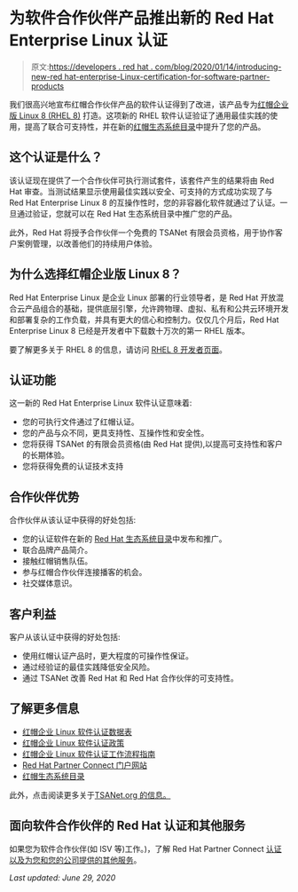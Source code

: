 # 为软件合作伙伴产品推出新的 Red Hat Enterprise Linux 认证

> 原文:[https://developers . red hat . com/blog/2020/01/14/introducing-new-red hat-enterprise-Linux-certification-for-software-partner-products](https://developers.redhat.com/blog/2020/01/14/introducing-new-red-hat-enterprise-linux-certification-for-software-partner-products)

我们很高兴地宣布红帽合作伙伴产品的软件认证得到了改进，该产品专为[红帽企业版 Linux 8 (RHEL 8)](https://developers.redhat.com/rhel8/) 打造。这项新的 RHEL 软件认证验证了通用最佳实践的使用，提高了联合可支持性，并在新的[红帽生态系统目录](https://catalog.redhat.com)中提升了您的产品。

## 这个认证是什么？

该认证现在提供了一个合作伙伴可执行测试套件，该套件产生的结果将由 Red Hat 审查。当测试结果显示使用最佳实践以安全、可支持的方式成功实现了与 Red Hat Enterprise Linux 8 的互操作性时，您的非容器化软件就通过了认证。一旦通过验证，您就可以在 Red Hat 生态系统目录中推广您的产品。

此外，Red Hat 将授予合作伙伴一个免费的 TSANet 有限会员资格，用于协作客户案例管理，以改善他们的持续用户体验。

## 为什么选择红帽企业版 Linux 8？

Red Hat Enterprise Linux 是企业 Linux 部署的行业领导者，是 Red Hat 开放混合云产品组合的基础，提供底层引擎，允许跨物理、虚拟、私有和公共云环境开发和部署复杂的工作负载，并具有更大的信心和控制力。仅仅几个月后，Red Hat Enterprise Linux 8 已经是开发者中下载数十万次的第一 RHEL 版本。

要了解更多关于 RHEL 8 的信息，请访问 [RHEL 8 开发者页面](https://developers.redhat.com/rhel8/)。

## **认证功能**

这一新的 Red Hat Enterprise Linux 软件认证意味着:

*   您的可执行文件通过了红帽认证。
*   您的产品与众不同，更具支持性、互操作性和安全性。
*   您将获得 TSANet 的有限会员资格(由 Red Hat 提供),以提高可支持性和客户的长期体验。
*   您将获得免费的认证技术支持

## 合作伙伴优势

合作伙伴从该认证中获得的好处包括:

*   您的认证软件在新的 [Red Hat 生态系统目录](http://catalog.redhat.com)中发布和推广。
*   联合品牌产品简介。
*   接触红帽销售队伍。
*   参与红帽合作伙伴连接播客的机会。
*   社交媒体意识。

## 客户利益

客户从该认证中获得的好处包括:

*   使用红帽认证产品时，更大程度的可操作性保证。
*   通过经验证的最佳实践降低安全风险。
*   通过 TSANet 改善 Red Hat 和 Red Hat 合作伙伴的可支持性。

## **了解更多信息**

*   [红帽企业 Linux 软件认证数据表](https://rhc4tp-cms-prod-vpc-76857813.s3.amazonaws.com/s3fs-public/RH-RHEL8-Cert-Datasheet-US.pdf)
*   [红帽企业 Linux 软件认证政策](https://access.redhat.com/documentation/en-us/red_hat_software_suite/1.0/html/red_hat_enterprise_linux_software_certification_policy_guide/index)
*   [红帽企业 Linux 软件认证工作流程指南](https://redhat-connect.gitbook.io/partner-guide-for-red-hat-enterprise-linux-zone/)
*   [Red Hat Partner Connect 门户网站](https://connect.redhat.com/)
*   [红帽生态系统目录](https://catalog.redhat.com/?extIdCarryOver=true&intcmp=701f2000000RQykAAG&sc_cid=701f2000000Rm25AAC)

此外，点击阅读更多关于[TSANet.org 的信息。](https://redhatconnect.connect.tsanet.org/#/)

## 面向软件合作伙伴的 Red Hat 认证和其他服务

如果您为软件合作伙伴(如 ISV 等)工作。)，了解 Red Hat Partner Connect [认证以及为您和您的公司提供的其他服务](https://developers.redhat.com/techpartner/)。

*Last updated: June 29, 2020*